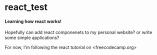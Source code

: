 # react_test

#### Learning how react works!

Hopefully can add react componenets to my personal website? or write some simple applications?

For now, I'm following the react tutorial on <freecodecamp.org>